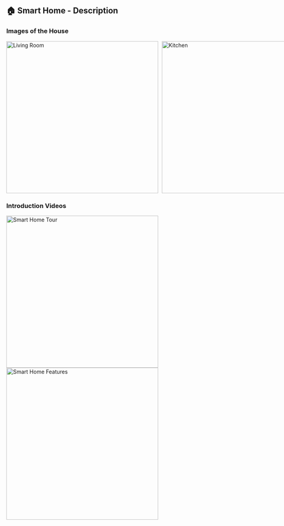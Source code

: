 <h2>🏠 Smart Home - Description</h2>

<h3>Images of the House</h3>
<div style="display: flex; gap: 10px;">
  <img src="https://github.com/medali431/images/blob/main/1.jpg" alt="Living Room" width="400" />
  <img src="https://github.com/medali431/images/blob/main/2.jpg" alt="Kitchen" width="400" />
 
</div>

<h3>Introduction Videos</h3>
<a href="https://github.com/medali431/images/blob/main/4.mp4">
  <img src="https://img.youtube.com/vi/examplevideoid1/0.jpg" alt="Smart Home Tour" width="400" />
</a>
<a href="https://www.youtube.com/watch?v=examplevideoid2">
  <img src="https://img.youtube.com/vi/examplevideoid2/0.jpg" alt="Smart Home Features" width="400" />
</a>


